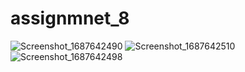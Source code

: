 # assignmnet_8

![Screenshot_1687642490](https://github.com/MehadiReaz/assignmnet_8/assets/65062761/24ed9444-9949-4735-a230-e972d9de7dbf)
![Screenshot_1687642510](https://github.com/MehadiReaz/assignmnet_8/assets/65062761/29a5efbc-7db6-4579-8e41-5149d309710b)
![Screenshot_1687642498](https://github.com/MehadiReaz/assignmnet_8/assets/65062761/8ecc9380-6511-4b40-8693-a0daa4db7d59)
